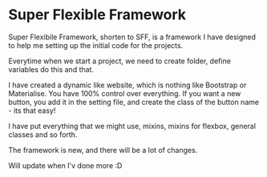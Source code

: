 # Super Flexible Framework

Super Flexibile Framework, shorten to SFF, is a framework I have designed to help me setting up the initial code for the projects. 

Everytime when we start a project, we need to create folder, define variables do this and that. 

I have created a dynamic like website, which is nothing like Bootstrap or Materialise. You have 100% control over everything. If you want a new button, you add it in the setting file, and create the class of the button name - its that easy!

I have put everything that we might use, mixins, mixins for flexbox, general classes and so forth. 

The framework is new, and there will be a lot of changes. 

Will update when I'v done more :D